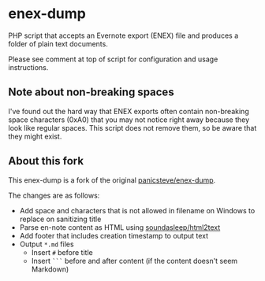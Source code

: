 enex-dump
=========

PHP script that accepts an Evernote export (ENEX) file and produces a folder of plain text documents.

Please see comment at top of script for configuration and usage instructions.

Note about non-breaking spaces
------------------------------

I've found out the hard way that ENEX exports often contain non-breaking space characters (0xA0) that you may not notice right away because they look like regular spaces.  This script does not remove them, so be aware that they might exist.

About this fork
---------------

This enex-dump is a fork of the original [panicsteve/enex-dump](https://github.com/panicsteve/enex-dump).

The changes are as follows:
* Add space and characters that is not allowed in filename on Windows to replace on sanitizing title
* Parse en-note content as HTML using [soundasleep/html2text](https://github.com/soundasleep/html2text)
* Add footer that includes creation timestamp to output text
* Output `*.md` files
    + Insert `#` before title
    + Insert <code>```</code> before and after content (if the content doesn't seem Markdown)